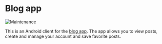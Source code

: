 # Blog app

![Maintenance](https://img.shields.io/maintenance/no/2019?style=flat-square)

This is an Android client for the [blog app][server]. The app allows you to view posts, create and manage your account and save favorite posts.

[server]: https://github.com/MStefan99/blog-app

